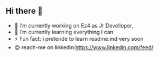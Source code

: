 ## Hi there 👋

<!--
**KlivenOliveira/KlivenOliveira** is a ✨ _special_ ✨ repository because its `README.md` (this file) appears on your GitHub profile.
-->

- 🔭 I’m currently working on Ez4 as Jr Develloper, 
- 🌱 I’m currently learning  everything I can
- ⚡ Fun fact: i pretende to learn readme.md very soon
- 😉 reach-me on linkedin:https://www.linkedin.com/feed/

